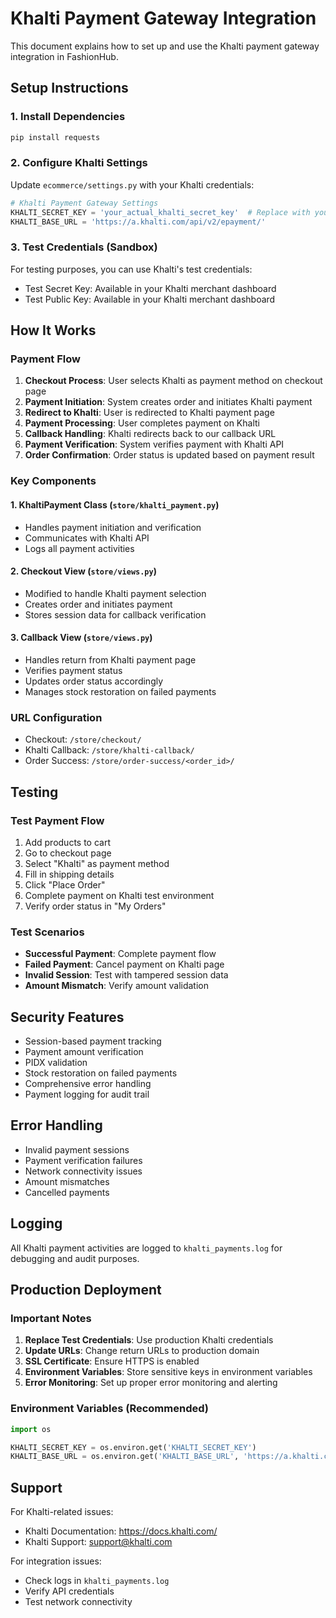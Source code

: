  # Khalti Payment Gateway Integration

This document explains how to set up and use the Khalti payment gateway integration in FashionHub.

## Setup Instructions

### 1. Install Dependencies
```bash
pip install requests
```

### 2. Configure Khalti Settings

Update `ecommerce/settings.py` with your Khalti credentials:

```python
# Khalti Payment Gateway Settings
KHALTI_SECRET_KEY = 'your_actual_khalti_secret_key'  # Replace with your secret key
KHALTI_BASE_URL = 'https://a.khalti.com/api/v2/epayment/'
```

### 3. Test Credentials (Sandbox)

For testing purposes, you can use Khalti's test credentials:
- Test Secret Key: Available in your Khalti merchant dashboard
- Test Public Key: Available in your Khalti merchant dashboard

## How It Works

### Payment Flow

1. **Checkout Process**: User selects Khalti as payment method on checkout page
2. **Payment Initiation**: System creates order and initiates Khalti payment
3. **Redirect to Khalti**: User is redirected to Khalti payment page
4. **Payment Processing**: User completes payment on Khalti
5. **Callback Handling**: Khalti redirects back to our callback URL
6. **Payment Verification**: System verifies payment with Khalti API
7. **Order Confirmation**: Order status is updated based on payment result

### Key Components

#### 1. KhaltiPayment Class (`store/khalti_payment.py`)
- Handles payment initiation and verification
- Communicates with Khalti API
- Logs all payment activities

#### 2. Checkout View (`store/views.py`)
- Modified to handle Khalti payment selection
- Creates order and initiates payment
- Stores session data for callback verification

#### 3. Callback View (`store/views.py`)
- Handles return from Khalti payment page
- Verifies payment status
- Updates order status accordingly
- Manages stock restoration on failed payments

### URL Configuration

- Checkout: `/store/checkout/`
- Khalti Callback: `/store/khalti-callback/`
- Order Success: `/store/order-success/<order_id>/`

## Testing

### Test Payment Flow

1. Add products to cart
2. Go to checkout page
3. Select "Khalti" as payment method
4. Fill in shipping details
5. Click "Place Order"
6. Complete payment on Khalti test environment
7. Verify order status in "My Orders"

### Test Scenarios

- **Successful Payment**: Complete payment flow
- **Failed Payment**: Cancel payment on Khalti page
- **Invalid Session**: Test with tampered session data
- **Amount Mismatch**: Verify amount validation

## Security Features

- Session-based payment tracking
- Payment amount verification
- PIDX validation
- Stock restoration on failed payments
- Comprehensive error handling
- Payment logging for audit trail

## Error Handling

- Invalid payment sessions
- Payment verification failures
- Network connectivity issues
- Amount mismatches
- Cancelled payments

## Logging

All Khalti payment activities are logged to `khalti_payments.log` for debugging and audit purposes.

## Production Deployment

### Important Notes

1. **Replace Test Credentials**: Use production Khalti credentials
2. **Update URLs**: Change return URLs to production domain
3. **SSL Certificate**: Ensure HTTPS is enabled
4. **Environment Variables**: Store sensitive keys in environment variables
5. **Error Monitoring**: Set up proper error monitoring and alerting

### Environment Variables (Recommended)

```python
import os

KHALTI_SECRET_KEY = os.environ.get('KHALTI_SECRET_KEY')
KHALTI_BASE_URL = os.environ.get('KHALTI_BASE_URL', 'https://a.khalti.com/api/v2/epayment/')
```

## Support

For Khalti-related issues:
- Khalti Documentation: https://docs.khalti.com/
- Khalti Support: support@khalti.com

For integration issues:
- Check logs in `khalti_payments.log`
- Verify API credentials
- Test network connectivity